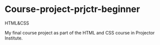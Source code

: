 # Course-project-prjctr-beginner
HTML&amp;CSS

My final course project as part of the HTML and CSS course in Projector Institute.
